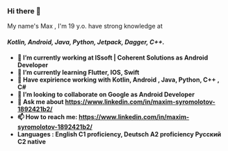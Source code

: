 ### Hi there 👋
My name's Max , I'm 19 y.o. have strong knowledge at <h4><b><i>Kotlin, Android, Java, Python, Jetpack, Dagger, C++.</i></b><h4>

- 🔭 I’m currently working at ISsoft | Coherent Solutions as Android Developer
- 🌱 I’m currently learning Flutter, IOS, Swift
- 💪 Have expirience working with Kotlin, Android , Java, Python, C++ , C# 
- 👯 I’m looking to collaborate on Google as Android Developer
- 💬 Ask me about https://www.linkedin.com/in/maxim-syromolotov-1892421b2/
- 📫 How to reach me: https://www.linkedin.com/in/maxim-syromolotov-1892421b2/
- Languages : English C1 proficiency,
              Deutsch A2 proficiency
              Русский C2 native
